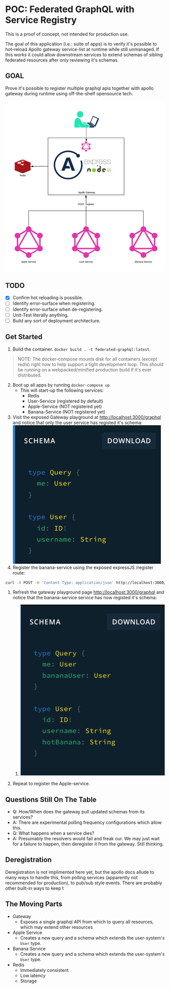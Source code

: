 # POC: Federated GraphQL with Service Registry

This is a proof of concept, not intended for production use.

The goal of this application (i.e.: suite of apps) is to verify it's possible to hot-reload Apollo gateway service-list at runtime while still unmanaged. If this works it could allow downstream services to extend schemas of sibling federated resources after only reviewing it's schemas.

## GOAL

Prove it's possible to register multiple graphql apis together with apollo gateway during runtime using off-the-shelf opensource tech.

![architecture diagram](./assets/architecture.png)

## TODO

- [x] Confirm hot reloading is possible.
- [ ] Identify error-surface when registering.
- [ ] Identify error-surface when de-registering.
- [ ] Unit-Test literally anything.
- [ ] Build any sort of deployment architecture.

## Get Started

1. Build the container. `docker build . -t federated-graphql:latest`.
> NOTE: The docker-compose mounts disk for all containers (except redis) right now to help support a tight development loop. This should be running on a webpacked/minified production build if it's ever distributed.
2. Boot up all apps by running `docker-compose up`
    - This will start-up the following services:
      - Redis
      - User-Service (registered by default)
      - Apple-Service (NOT registered yet)
      - Banana-Service (NOT registered yet)
3. Visit the exposed Gateway playground at [http://localhost:3000/graphql](http://localhost:3000/graphql) and notice that only the user service has registed it's schema:
![only user](assets/gateway-playground.png)
3. Register the banana-service using the exposed expressJS /register route:

```bash
curl -X POST -H 'Content-Type: application/json' http://localhost:3000/register -d '{"name":"banana-user","url":"http://banana-service:3000"}'
```

1. Refresh the gateway playground page [http://localhost:3000/graphql](http://localhost:3000/graphql) and notice that the banana-service service has now registed it's schema:
   1. ![also banana](assets/gateway-playground2.png)

1. Repeat to register the Apple-service.

## Questions Still On The Table

- Q: How/When does the gateway pull updated schemas from its services?
- A: There are experimental polling frequency configurations which allow this.
- Q: What happens when a service dies?
- A: Presumably the resolvers would fail and freak our. We may just wait for a failure to happen, then deregister it from the gateway. Still thinking.

## Deregistration

Deregistration is not implimented here yet, but the apollo docs allude to many ways to handle this, from polling services (apparently not recommended for production), to pub/sub style events. There are probably other built-in ways to keep t

## The Moving Parts

- Gateway
  - Exposes a single graphql API from which to query all resources, which may extend other resources
- Apple Service
  - Creates a new query and a schema which extends the user-system's `User` type.
- Banana Service
  - Creates a new query and a schema which extends the user-system's `User` type.
- Redis
  - Immediately consistent
  - Low latency
  - Storage
